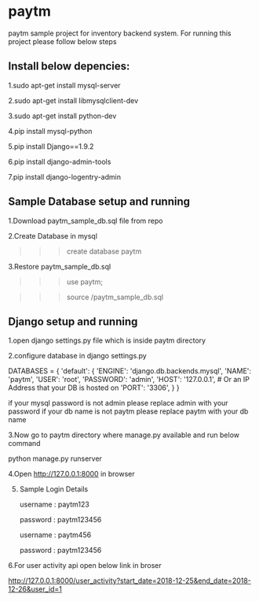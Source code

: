 # paytm
paytm sample project for inventory backend system.
For running this project please follow below steps

Install below depencies:
------------------------
1.sudo apt-get install mysql-server

2.sudo apt-get install libmysqlclient-dev

3.sudo apt-get install python-dev

4.pip install mysql-python

5.pip install Django==1.9.2

6.pip install django-admin-tools

7.pip install django-logentry-admin

Sample Database setup and running
---------------------------------
1.Download paytm_sample_db.sql file from repo

2.Create Database in mysql
>>> create database paytm

3.Restore paytm_sample_db.sql
>>> use paytm;

>>> source <path-for-db-file>/paytm_sample_db.sql

Django setup and running
------------------------
1.open django settings.py file which is inside paytm directory

2.configure database in django settings.py

DATABASES = {
    'default': {
        'ENGINE': 'django.db.backends.mysql',
        'NAME': 'paytm',
        'USER': 'root',
        'PASSWORD': 'admin',
        'HOST': '127.0.0.1',   # Or an IP Address that your DB is hosted on
        'PORT': '3306',
    }
}

if your mysql password is not admin please replace admin with your password
if your db name is not paytm please replace paytm with your db name

3.Now go to paytm directory where manage.py available and run below command

python manage.py runserver

4.Open http://127.0.0.1:8000 in browser

5. Sample Login Details


   username : paytm123
   
   
   password : paytm123456
   
   username : paytm456
   
   
   password : paytm123456

6.For user activity api open below link in broser


http://127.0.0.1:8000/user_activity?start_date=2018-12-25&end_date=2018-12-26&user_id=1


